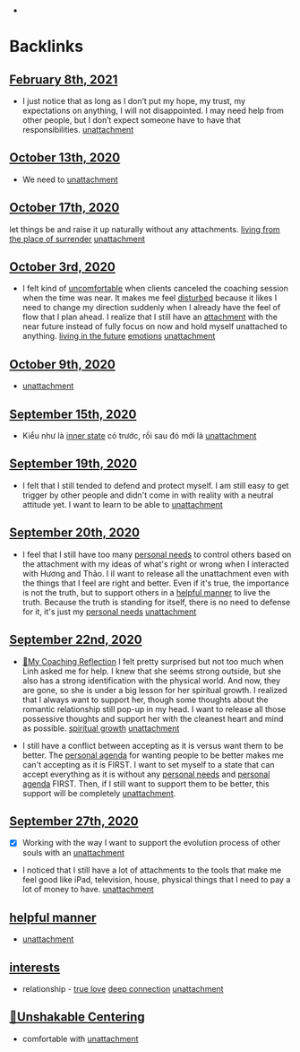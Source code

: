 - 

# Backlinks
## [February 8th, 2021](<February 8th, 2021.md>)
- I just notice that as long as I don’t put my hope, my trust, my expectations on anything, I will not disappointed. I may need help from other people, but I don’t expect someone have to have that responsibilities. [unattachment](<unattachment.md>)

## [October 13th, 2020](<October 13th, 2020.md>)
- We need to [unattachment](<unattachment.md>)

## [October 17th, 2020](<October 17th, 2020.md>)
let things be and raise it up naturally without any attachments. [living from the place of surrender](<living from the place of surrender.md>) [unattachment](<unattachment.md>)

## [October 3rd, 2020](<October 3rd, 2020.md>)
- I felt kind of [uncomfortable](<uncomfortable.md>) when clients canceled the coaching session when the time was near. It makes me feel [disturbed](<disturbed.md>) because it likes I need to change my direction suddenly when I already have the feel of flow that I plan ahead. I realize that I still have an [attachment](<attachment.md>) with the near future instead of fully focus on now and hold myself unattached to anything. [living in the future](<living in the future.md>) [emotions](<emotions.md>) [unattachment](<unattachment.md>)

## [October 9th, 2020](<October 9th, 2020.md>)
- [unattachment](<unattachment.md>)

## [September 15th, 2020](<September 15th, 2020.md>)
- Kiểu như là [inner state](<inner state.md>) có trước, rồi sau đó mới là [unattachment](<unattachment.md>)

## [September 19th, 2020](<September 19th, 2020.md>)
- I felt that I still tended to defend and protect myself. I am still easy to get trigger by other people and didn't come in with reality with a neutral attitude yet. I want to learn to be able to [unattachment](<unattachment.md>)

## [September 20th, 2020](<September 20th, 2020.md>)
- I feel that I still have too many [personal needs](<personal needs.md>) to control others based on the attachment with my ideas of what's right or wrong when I interacted with Hương and Thảo. I iI want to release all the unattachment even with the things that I feel are right and better. Even if it's true, the importance is not the truth, but to support others in a [helpful manner](<helpful manner.md>) to live the truth. Because the truth is standing for itself, there is no need to defense for it, it's just my [personal needs](<personal needs.md>) [unattachment](<unattachment.md>)

## [September 22nd, 2020](<September 22nd, 2020.md>)
- [🌱My Coaching Reflection](<🌱My Coaching Reflection.md>) I felt pretty surprised but not too much when Linh asked me for help. I knew that she seems strong outside, but she also has a strong identification with the physical world. And now, they are gone, so she is under a big lesson for her spiritual growth. I realized that I always want to support her, though some thoughts about the romantic relationship still pop-up in my head. I want to release all those possessive thoughts and support her with the cleanest heart and mind as possible. [spiritual growth](<spiritual growth.md>) [unattachment](<unattachment.md>)

- I still have a conflict between accepting as it is versus want them to be better. The [personal agenda](<personal agenda.md>) for wanting people to be better makes me can't accepting as it is FIRST. I want to set myself to a state that can accept everything as it is without any [personal needs](<personal needs.md>) and [personal agenda](<personal agenda.md>) FIRST. Then, if I still want to support them to be better, this support will be completely [unattachment](<unattachment.md>).

## [September 27th, 2020](<September 27th, 2020.md>)
- [x] Working with the way I want to support the evolution process of other souls with an [unattachment](<unattachment.md>)

- I noticed that I still have a lot of attachments to the tools that make me feel good like iPad, television, house, physical things that I need to pay a lot of money to have. [unattachment](<unattachment.md>)

## [helpful manner](<helpful manner.md>)
- [unattachment](<unattachment.md>)

## [interests](<interests.md>)
- relationship - [true love](<true love.md>) [deep connection](<deep connection.md>) [unattachment](<unattachment.md>)

## [🌱Unshakable Centering](<🌱Unshakable Centering.md>)
- comfortable with [unattachment](<unattachment.md>)

